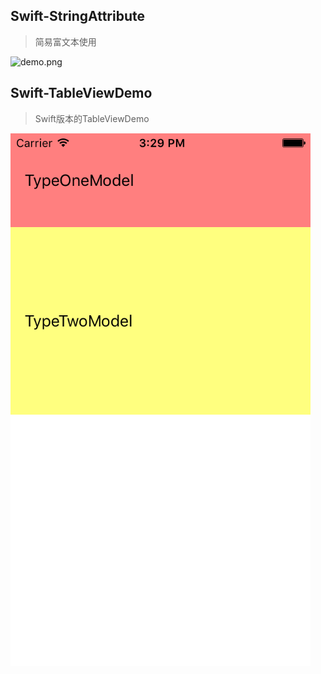 ## Swift-StringAttribute

> 简易富文本使用

![demo.png](http://images2015.cnblogs.com/blog/607542/201510/607542-20151008221028221-2039488707.png)


## Swift-TableViewDemo

> Swift版本的TableViewDemo

![demo.png](./Swift-TableViewDemo/Swift-TableViewDemo.png)

